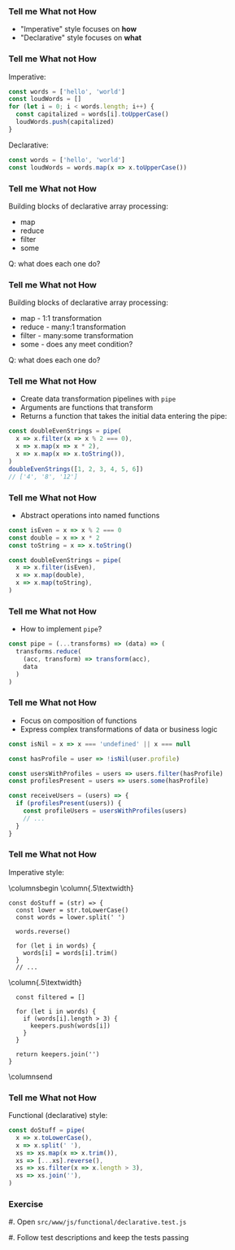 ### Tell me What not How

- "Imperative" style focuses on **how**
- "Declarative" style focuses on **what**

### Tell me What not How

Imperative:

```javascript
const words = ['hello', 'world']
const loudWords = []
for (let i = 0; i < words.length; i++) {
  const capitalized = words[i].toUpperCase()
  loudWords.push(capitalized)
}
```

Declarative:

```javascript
const words = ['hello', 'world']
const loudWords = words.map(x => x.toUpperCase())
```

### Tell me What not How

Building blocks of declarative array processing:

- map
- reduce
- filter
- some

Q: what does each one do?

### Tell me What not How

Building blocks of declarative array processing:

- map - 1:1 transformation
- reduce - many:1 transformation
- filter - many:some transformation
- some - does any meet condition?

Q: what does each one do?

### Tell me What not How

- Create data transformation pipelines with `pipe`
- Arguments are functions that transform
- Returns a function that takes the initial data entering the pipe:

```javascript
const doubleEvenStrings = pipe(
  x => x.filter(x => x % 2 === 0),
  x => x.map(x => x * 2),
  x => x.map(x => x.toString()),
)
doubleEvenStrings([1, 2, 3, 4, 5, 6])
// ['4', '8', '12']
```

### Tell me What not How

- Abstract operations into named functions

```javascript
const isEven = x => x % 2 === 0
const double = x => x * 2
const toString = x => x.toString()

const doubleEvenStrings = pipe(
  x => x.filter(isEven),
  x => x.map(double),
  x => x.map(toString),
)
```

### Tell me What not How

- How to implement `pipe`?

```javascript
const pipe = (...transforms) => (data) => (
  transforms.reduce(
    (acc, transform) => transform(acc),
    data
  )
)
```

### Tell me What not How

- Focus on composition of functions
- Express complex transformations of data or business logic

```javascript
const isNil = x => x === 'undefined' || x === null

const hasProfile = user => !isNil(user.profile)

const usersWithProfiles = users => users.filter(hasProfile)
const profilesPresent = users => users.some(hasProfile)

const receiveUsers = (users) => {
  if (profilesPresent(users)) {
    const profileUsers = usersWithProfiles(users)
    // ...
  }
}
```

### Tell me What not How

Imperative style:

\columnsbegin \column{.5\textwidth}

~~~ {.javascript}
const doStuff = (str) => {
  const lower = str.toLowerCase()
  const words = lower.split(' ')
  
  words.reverse()

  for (let i in words) {
    words[i] = words[i].trim()
  }
  // ...
~~~

\column{.5\textwidth}

~~~ {.javascript}
  const filtered = []

  for (let i in words) {
    if (words[i].length > 3) {
      keepers.push(words[i])
    }
  }
  
  return keepers.join('')
}
~~~

\columnsend

### Tell me What not How

Functional (declarative) style:

```javascript
const doStuff = pipe(
  x => x.toLowerCase(),
  x => x.split(' '),
  xs => xs.map(x => x.trim()),
  xs => [...xs].reverse(),
  xs => xs.filter(x => x.length > 3),
  xs => xs.join(''),
)
```

### Exercise

#. Open `src/www/js/functional/declarative.test.js`

#. Follow test descriptions and keep the tests passing
